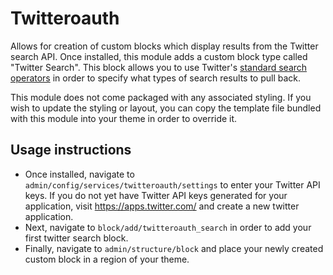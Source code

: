 # Twitteroauth

Allows for creation of custom blocks which display results from the Twitter search API. Once installed, this module adds a custom block type called "Twitter Search". This block allows you to use Twitter's [standard search operators](https://developer.twitter.com/en/docs/tweets/search/guides/standard-operators.html) in order to specify what types of search results to pull back.

This module does not come packaged with any associated styling. If you wish to update the styling or layout, you can copy the template file bundled with this module into your theme in order to override it.

## Usage instructions

- Once installed, navigate to `admin/config/services/twitteroauth/settings` to enter your Twitter API keys. If you do not yet have Twitter API keys generated for your application, visit https://apps.twitter.com/ and create a new twitter application.
- Next, navigate to `block/add/twitteroauth_search` in order to add your first twitter search block.
- Finally, navigate to `admin/structure/block` and place your newly created custom block in a region of your theme.
